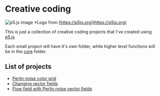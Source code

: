 # Creative coding

![p5.js image](https://p5js.org/assets/img/p5js.svg)
*Logo from [https://p5js.org](https://p5js.org)

This is just a collection of creative coding projects that I've created using [p5.js](https://p5js.org/)

Each small project will have it's own folder, while higher level functions will be in the [core](core/) folder.

## List of projects

- [Perlin noise color grid](perlin_grid/sketch.js)
- [Changing vector fields](vector_field/sketch.js)
- [Flow field with Perlin noise vector fields](flow_field/sketch.js)
